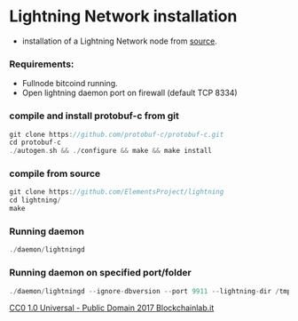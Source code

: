 # Lightning Network installation

* installation of a Lightning Network node from [source](https://github.com/ElementsProject/lightning).

### Requirements:
* Fullnode bitcoind running.
* Open lightning daemon port on firewall (default TCP 8334)

### compile and install protobuf-c from git
```c
git clone https://github.com/protobuf-c/protobuf-c.git
cd protobuf-c
./autogen.sh && ./configure && make && make install
```
### compile from source
```c
git clone https://github.com/ElementsProject/lightning
cd lightning/
make
```

### Running daemon
```c
./daemon/lightningd
```

### Running daemon on specified port/folder
```c
./daemon/lightningd --ignore-dbversion --port 9911 --lightning-dir /tmp/lnd_dir0
```


[CC0 1.0 Universal - Public Domain 
2017 Blockchainlab.it](https://creativecommons.org/publicdomain/zero/1.0/)

